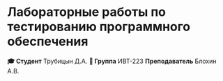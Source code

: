 #  Лабораторные работы по тестированию программного обеспечения

**🎓 Студент** Трубицын Д.А.
**🏫 Группа** ИВТ-223
**Преподаватель** Блохин А.В.